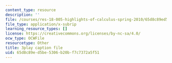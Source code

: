 ```yaml
---
content_type: resource
description: ''
file: /courses/res-18-005-highlights-of-calculus-spring-2010/65d8c89ed5be5306b20bf7c7372a5f51_WU1m2QQrlho.vtt
file_type: application/x-subrip
learning_resource_types: []
license: https://creativecommons.org/licenses/by-nc-sa/4.0/
ocw_type: OCWFile
resourcetype: Other
title: 3play caption file
uid: 65d8c89e-d5be-5306-b20b-f7c7372a5f51
---
```


